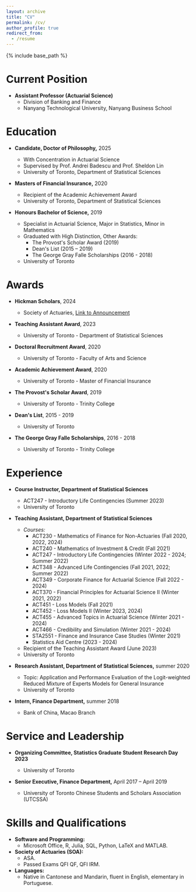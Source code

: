 ```yaml
---
layout: archive
title: "CV"
permalink: /cv/
author_profile: true
redirect_from:
  - /resume
---
```


{% include base_path %}

Current Position
======
* **Assistant Professor (Actuarial Science)**
  * Division of Banking and Finance
  * Nanyang Technological University, Nanyang Business School

Education
======
* **Candidate, Doctor of Philosophy,** 2025
  * With Concentration in Actuarial Science
  * Supervised by Prof. Andrei Badescu and Prof. Sheldon Lin
  * University of Toronto, Department of Statistical Sciences
  
* **Masters of Financial Insurance,** 2020
  * Recipient of the Academic Achievement Award
  * University of Toronto, Department of Statistical Sciences
  
* **Honours Bachelor of Science,** 2019
  * Specialist in Actuarial Science, Major in Statistics, Minor in Mathematics
  * Graduated with High Distinction, Other Awards:
    * The Provost's Scholar Award (2019)
    * Dean's List (2015 – 2019)
    * The George Gray Falle Scholarships (2016 - 2018)
  * University of Toronto

# Awards
* **Hickman Scholars**, 2024
  * Society of Actuaries, [Link to Announcement](https://www.soa.org/resources/announcements/press-releases/2024/hickman-scholars/)

* **Teaching Assistant Award**, 2023
  * University of Toronto - Department of Statistical Sciences

* **Doctoral Recruitment Award**, 2020
  * University of Toronto - Faculty of Arts and Science

* **Academic Achievement Award**, 2020
  * University of Toronto - Master of Financial Insurance

* **The Provost's Scholar Award**, 2019
  * University of Toronto - Trinity College

* **Dean's List**, 2015 - 2019
  * University of Toronto
 
* **The George Gray Falle Scholarships**, 2016 - 2018
  * University of Toronto - Trinity College

Experience
======
* **Course Instructor, Department of Statistical Sciences**
  * ACT247 - Introductory Life Contingencies (Summer 2023)
  * University of Toronto

* **Teaching Assistant, Department of Statistical Sciences**
  * *Courses:*
    * ACT230 - Mathematics of Finance for Non-Actuaries (Fall 2020, 2022, 2024)
    * ACT240 - Mathematics of Investment & Credit (Fall 2021)
    * ACT247 - Introductory Life Contingencies (Winter 2022 - 2024; Summer 2022)
    * ACT348 - Advanced Life Contingencies (Fall 2021, 2022; Summer 2022)
    * ACT349 - Corporate Finance for Actuarial Science (Fall 2022 - 2024)
    * ACT370 - Financial Principles for Actuarial Science II (Winter 2021, 2022)
    * ACT451 - Loss Models (Fall 2021)
    * ACT452 - Loss Models II (Winter 2023, 2024)
    * ACT455 - Advanced Topics in Actuarial Science (Winter 2021 - 2024)
    * ACT466 - Credibility and Simulation (Winter 2021 - 2024)
    * STA2551 - Finance and Insurance Case Studies (Winter 2021)
    * Statistics Aid Centre (2023 - 2024)
  * Recipient of the Teaching Assistant Award (June 2023)
  * University of Toronto

* **Research Assistant, Department of Statistical Sciences,** summer 2020
  * Topic: Application and Performance Evaluation of the Logit-weighted Reduced Mixture of Experts Models for General Insurance
  * University of Toronto

* **Intern, Finance Department,** summer 2018
  * Bank of China, Macao Branch

Service and Leadership
======
* **Organizing Committee, Statistics Graduate Student Research Day 2023** 
  * University of Toronto

* **Senior Executive, Finance Department,** April 2017 – April 2019
  * University of Toronto Chinese Students and Scholars Association (UTCSSA)
  
Skills and Qualifications
======
* **Software and Programming:**
  * Microsoft Office, R, Julia, SQL, Python, LaTeX and MATLAB.
* **Society of Actuaries (SOA):**
  * ASA.
  * Passed Exams QFI QF, QFI IRM.
* **Languages:**
  * Native in Cantonese and Mandarin, fluent in English, elementary in Portuguese.
